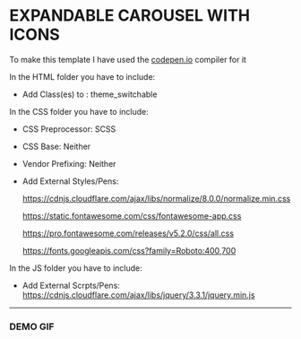 # EXPANDABLE CAROUSEL WITH ICONS


<p>To make this template I have used the <a href = "https://codepen.io/">codepen.io</a> compiler for it</p>

In the HTML folder you have to include: 
- Add Class(es) to <html>: theme_switchable
  
In the CSS folder you have to include:
- CSS Preprocessor: SCSS
- CSS Base: Neither
- Vendor Prefixing: Neither
- Add External Styles/Pens:
  
  https://cdnjs.cloudflare.com/ajax/libs/normalize/8.0.0/normalize.min.css
  
  https://static.fontawesome.com/css/fontawesome-app.css
  
  https://pro.fontawesome.com/releases/v5.2.0/css/all.css
  
  https://fonts.googleapis.com/css?family=Roboto:400,700
  
In the JS folder you have to include:
- Add External Scrpts/Pens: https://cdnjs.cloudflare.com/ajax/libs/jquery/3.3.1/jquery.min.js

-------------------------------------------------------------------------------------------------------------
### DEMO GIF
  
